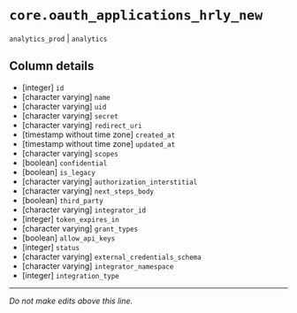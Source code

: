 # `core.oauth_applications_hrly_new`
`analytics_prod` | `analytics`

## Column details
* [integer]   `id`
* [character varying] `name`
* [character varying] `uid`
* [character varying] `secret`
* [character varying] `redirect_uri`
* [timestamp without time zone] `created_at`
* [timestamp without time zone] `updated_at`
* [character varying] `scopes`
* [boolean]   `confidential`
* [boolean]   `is_legacy`
* [character varying] `authorization_interstitial`
* [character varying] `next_steps_body`
* [boolean]   `third_party`
* [character varying] `integrator_id`
* [integer]   `token_expires_in`
* [character varying] `grant_types`
* [boolean]   `allow_api_keys`
* [integer]   `status`
* [character varying] `external_credentials_schema`
* [character varying] `integrator_namespace`
* [integer]   `integration_type`

-------------------------------------------------------------------------------
*Do not make edits above this line.*
